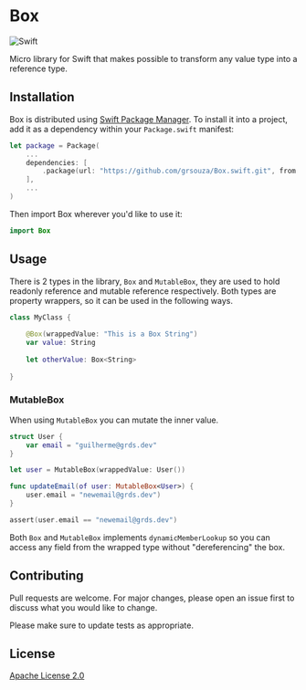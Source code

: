 # Box
![Swift](https://github.com/grsouza/Box.swift/workflows/Swift/badge.svg?branch=master)

Micro library for Swift that makes possible to transform any value type into a reference type.

## Installation

Box is distributed using [Swift Package Manager](https://swift.org/package-manager/). To install it into a project, add it as a dependency within your `Package.swift` manifest:

```swift
let package = Package(
    ...
    dependencies: [
        .package(url: "https://github.com/grsouza/Box.swift.git", from: "1.0.0")
    ],
    ...
)
```

Then import Box wherever you'd like to use it:

```swift
import Box
```

## Usage

There is 2 types in the library, `Box` and `MutableBox`, they are used to hold readonly reference and mutable reference respectively. Both types are property wrappers, so it can be used in the following ways.

```swift
class MyClass {
  
    @Box(wrappedValue: "This is a Box String")
    var value: String
    
    let otherValue: Box<String>
    
}
```

### MutableBox

When using `MutableBox` you can mutate the inner value.

```swift
struct User {
    var email = "guilherme@grds.dev"
}

let user = MutableBox(wrappedValue: User())

func updateEmail(of user: MutableBox<User>) {
    user.email = "newemail@grds.dev")
}

assert(user.email == "newemail@grds.dev")
```

Both `Box` and `MutableBox` implements `dynamicMemberLookup` so you can access any field from the wrapped type without "dereferencing" the box.

## Contributing
Pull requests are welcome. For major changes, please open an issue first to discuss what you would like to change.

Please make sure to update tests as appropriate.

## License
[Apache License 2.0](https://github.com/grsouza/Box.swift/blob/master/LICENSE)
